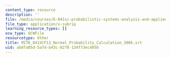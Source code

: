 ```yaml
---
content_type: resource
description: ''
file: /media/courses/6-041sc-probabilistic-systems-analysis-and-applied-probability-fall-2013/ab8fa05d5a7db43c8278134f73ec495b_MIT6_041SCF13_Normal_Probability_Calculation_300k.srt
file_type: application/x-subrip
learning_resource_types: []
ocw_type: OCWFile
resourcetype: Other
title: MIT6_041SCF13_Normal_Probability_Calculation_300k.srt
uid: ab8fa05d-5a7d-b43c-8278-134f73ec495b
---
```

